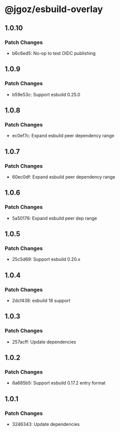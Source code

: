 # @jgoz/esbuild-overlay

## 1.0.10

### Patch Changes

- b6c6ed5: No-op to test OIDC publishing

## 1.0.9

### Patch Changes

- b59e53c: Support esbuild 0.25.0

## 1.0.8

### Patch Changes

- ec0ef7c: Expand esbuild peer dependency range

## 1.0.7

### Patch Changes

- 60ec0df: Expand esbuild peer dependency range

## 1.0.6

### Patch Changes

- 5a50176: Expand esbuild peer dep range

## 1.0.5

### Patch Changes

- 25c5d69: Support esbuild 0.20.x

## 1.0.4

### Patch Changes

- 2dcf438: esbuild 18 support

## 1.0.3

### Patch Changes

- 257acff: Update dependencies

## 1.0.2

### Patch Changes

- 8a685b5: Support esbuild 0.17.2 entry format

## 1.0.1

### Patch Changes

- 3246343: Update dependencies
